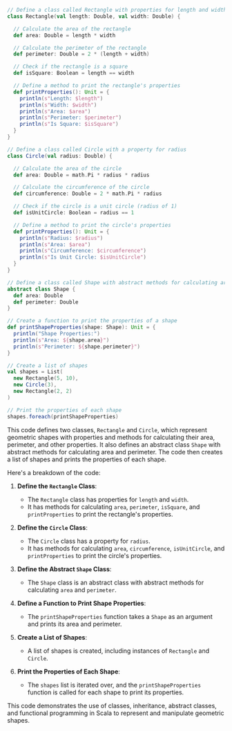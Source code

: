 ```scala
// Define a class called Rectangle with properties for length and width
class Rectangle(val length: Double, val width: Double) {

  // Calculate the area of the rectangle
  def area: Double = length * width

  // Calculate the perimeter of the rectangle
  def perimeter: Double = 2 * (length + width)

  // Check if the rectangle is a square
  def isSquare: Boolean = length == width

  // Define a method to print the rectangle's properties
  def printProperties(): Unit = {
    println(s"Length: $length")
    println(s"Width: $width")
    println(s"Area: $area")
    println(s"Perimeter: $perimeter")
    println(s"Is Square: $isSquare")
  }
}

// Define a class called Circle with a property for radius
class Circle(val radius: Double) {

  // Calculate the area of the circle
  def area: Double = math.Pi * radius * radius

  // Calculate the circumference of the circle
  def circumference: Double = 2 * math.Pi * radius

  // Check if the circle is a unit circle (radius of 1)
  def isUnitCircle: Boolean = radius == 1

  // Define a method to print the circle's properties
  def printProperties(): Unit = {
    println(s"Radius: $radius")
    println(s"Area: $area")
    println(s"Circumference: $circumference")
    println(s"Is Unit Circle: $isUnitCircle")
  }
}

// Define a class called Shape with abstract methods for calculating area and perimeter
abstract class Shape {
  def area: Double
  def perimeter: Double
}

// Create a function to print the properties of a shape
def printShapeProperties(shape: Shape): Unit = {
  println("Shape Properties:")
  println(s"Area: ${shape.area}")
  println(s"Perimeter: ${shape.perimeter}")
}

// Create a list of shapes
val shapes = List(
  new Rectangle(5, 10),
  new Circle(3),
  new Rectangle(2, 2)
)

// Print the properties of each shape
shapes.foreach(printShapeProperties)
```

This code defines two classes, `Rectangle` and `Circle`, which represent geometric shapes with properties and methods for calculating their area, perimeter, and other properties. It also defines an abstract class `Shape` with abstract methods for calculating area and perimeter. The code then creates a list of shapes and prints the properties of each shape.

Here's a breakdown of the code:

1. **Define the `Rectangle` Class**:
   - The `Rectangle` class has properties for `length` and `width`.
   - It has methods for calculating `area`, `perimeter`, `isSquare`, and `printProperties` to print the rectangle's properties.

2. **Define the `Circle` Class**:
   - The `Circle` class has a property for `radius`.
   - It has methods for calculating `area`, `circumference`, `isUnitCircle`, and `printProperties` to print the circle's properties.

3. **Define the Abstract `Shape` Class**:
   - The `Shape` class is an abstract class with abstract methods for calculating `area` and `perimeter`.

4. **Define a Function to Print Shape Properties**:
   - The `printShapeProperties` function takes a `Shape` as an argument and prints its area and perimeter.

5. **Create a List of Shapes**:
   - A list of shapes is created, including instances of `Rectangle` and `Circle`.

6. **Print the Properties of Each Shape**:
   - The `shapes` list is iterated over, and the `printShapeProperties` function is called for each shape to print its properties.

This code demonstrates the use of classes, inheritance, abstract classes, and functional programming in Scala to represent and manipulate geometric shapes.